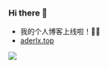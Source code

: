 ### Hi there 👋

- 我的个人博客上线啦！👏👏
- [aderlx.top](http://aderlx.top)


![](https://komarev.com/ghpvc/?username=your-github-username&color=dc143c)
